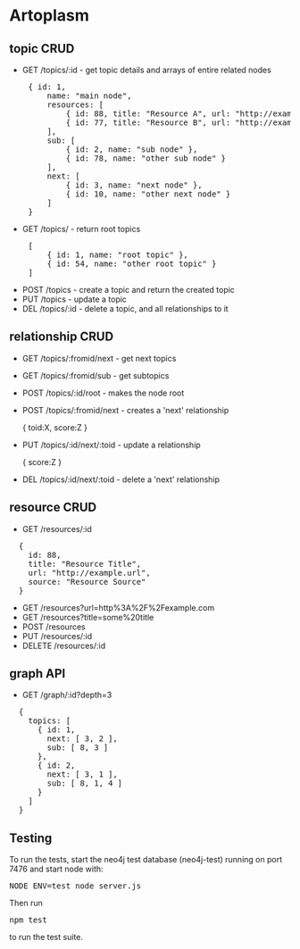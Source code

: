 Artoplasm
=========

topic CRUD
----------
- GET  /topics/:id       - get topic details and arrays of entire related nodes
<pre>
	{ id: 1, 
		name: "main node",
		resources: [
			{ id: 88, title: "Resource A", url: "http://example.url", source: "Source A" },
			{ id: 77, title: "Resource B", url: "http://example.url", source: "Source B" },
		],
		sub: [ 
			{ id: 2, name: "sub node" },
			{ id: 78, name: "other sub node" } 
		],
		next: [ 
			{ id: 3, name: "next node" },
			{ id: 10, name: "other next node" }
		]
	}
</pre>

- GET  /topics/          - return root topics
<pre>
	[ 
		{ id: 1, name: "root topic" },
		{ id: 54, name: "other root topic" }
	] 
</pre>

- POST /topics           - create a topic and return the created topic
- PUT  /topics           - update a topic
- DEL  /topics/:id       - delete a topic, and all relationships to it

relationship CRUD
-----------------
- GET  /topics/:fromid/next  - get next topics
- GET  /topics/:fromid/sub   - get subtopics
- POST /topics/:id/root      - makes the node root
- POST /topics/:fromid/next  - creates a 'next' relationship

    { toid:X, score:Z }

- PUT  /topics/:id/next/:toid  - update a relationship

    { score:Z } 

- DEL  /topics/:id/next/:toid  - delete a 'next' relationship

resource CRUD
-------------
- GET  /resources/:id
<pre>
  {
    id: 88,
    title: "Resource Title",
    url: "http://example.url",
    source: "Resource Source"
  }
</pre>
- GET /resources?url=http%3A%2F%2Fexample.com
- GET /resources?title=some%20title
- POST    /resources
- PUT     /resources/:id
- DELETE  /resources/:id

graph API
---------
- GET /graph/:id?depth=3
<pre>
  {
    topics: [
      { id: 1,
        next: [ 3, 2 ],
        sub: [ 8, 3 ]
      },
      { id: 2,
        next: [ 3, 1 ],
        sub: [ 8, 1, 4 ] 
      }
    ]
  }
</pre>


Testing
-------

To run the tests, start the neo4j test database (neo4j-test) running on port 7476 and start node with:
<pre>NODE_ENV=test node server.js</pre>
Then run
<pre>npm test</pre>
to run the test suite.
